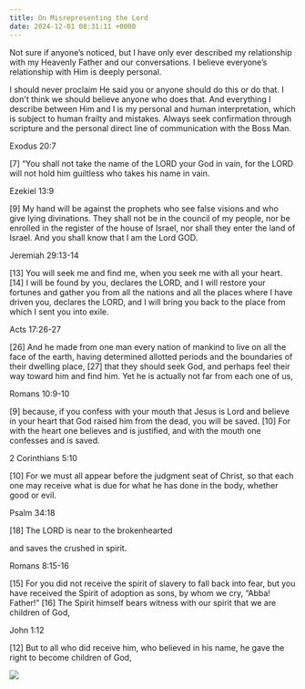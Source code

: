 ```yaml
---
title: On Misrepresenting the Lord
date: 2024-12-01 08:31:11 +0000
---
```


Not sure if anyone’s noticed, but I have only ever described my relationship with my Heavenly Father and our conversations. I believe everyone’s relationship with Him is deeply personal.

I should never proclaim He said you or anyone should do this or do that. I don't think we should believe anyone who does that. And everything I describe between Him and I is my personal and human interpretation, which is subject to human frailty and mistakes. Always seek confirmation through scripture and the personal direct line of communication with the Boss Man.

Exodus 20:7

[7] “You shall not take the name of the LORD your God in vain, for the LORD will not hold him guiltless who takes his name in vain.

Ezekiel 13:9

[9] My hand will be against the prophets who see false visions and who give lying divinations. They shall not be in the council of my people, nor be enrolled in the register of the house of Israel, nor shall they enter the land of Israel. And you shall know that I am the Lord GOD.

Jeremiah 29:13-14

[13] You will seek me and find me, when you seek me with all your heart. [14] I will be found by you, declares the LORD, and I will restore your fortunes and gather you from all the nations and all the places where I have driven you, declares the LORD, and I will bring you back to the place from which I sent you into exile.

Acts 17:26-27

[26] And he made from one man every nation of mankind to live on all the face of the earth, having determined allotted periods and the boundaries of their dwelling place, [27] that they should seek God, and perhaps feel their way toward him and find him. Yet he is actually not far from each one of us,

Romans 10:9-10

[9] because, if you confess with your mouth that Jesus is Lord and believe in your heart that God raised him from the dead, you will be saved. [10] For with the heart one believes and is justified, and with the mouth one confesses and is saved.

2 Corinthians 5:10

[10] For we must all appear before the judgment seat of Christ, so that each one may receive what is due for what he has done in the body, whether good or evil.

Psalm 34:18

[18] The LORD is near to the brokenhearted

and saves the crushed in spirit.

Romans 8:15-16

[15] For you did not receive the spirit of slavery to fall back into fear, but you have received the Spirit of adoption as sons, by whom we cry, “Abba! Father!” [16] The Spirit himself bears witness with our spirit that we are children of God,

John 1:12

[12] But to all who did receive him, who believed in his name, he gave the right to become children of God,

![](/43733fd10dfeb8589ba42bfbe8cc4b5f.jpeg)

